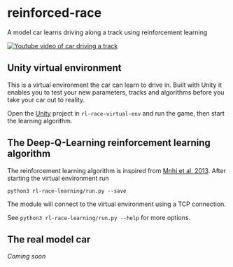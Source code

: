 # reinforced-race
A model car learns driving along a track using reinforcement learning

[![Youtube video of car driving a track](https://img.youtube.com/vi/P-jtA8LqQHw/0.jpg)](https://www.youtube.com/watch?v=P-jtA8LqQHw)

## Unity virtual environment

This is a virtual environment the car can learn to drive in.
Built with Unity it enables you to test your new parameters, tracks and algorithms before you take your car out to reality.

Open the [Unity](https://unity3d.com/) project in `rl-race-virtual-env` and run the game, then start the learning algorithm.

## The Deep-Q-Learning reinforcement learning algorithm

The reinforcement learning algorithm is inspired from [Mnhi et al. 2013](https://arxiv.org/abs/1312.5602).
After starting the virtual environment run

```
python3 rl-race-learning/run.py --save
```

The module will connect to the virtual environment using a TCP connection.

See `python3 rl-race-learning/run.py --help` for more options.

## The real model car

*Coming soon*
